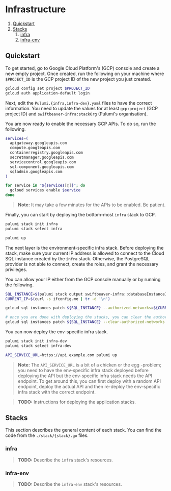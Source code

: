 # Infrastructure

1. [Quickstart](#quickstart)
2. [Stacks](#stacks)
   1. [infra](#infra)
   2. [infra-env](#infra-env)

## Quickstart

To get started, go to Google Cloud Platform's (GCP) console and create a new empty project. Once
created, run the following on your machine where `$PROJECT_ID` is the GCP project ID of the new
project you just created.

```bash
gcloud config set project $PROJECT_ID
gcloud auth application-default login
```

Next, edit the `Pulumi.{infra,infra-dev}.yaml` files to have the correct information. You need to
update the values for at least `gcp:project` (GCP project ID) and `swiftbeaver-infra:stackOrg`
(Pulumi's organisation).

You are now ready to enable the necessary GCP APIs. To do so, run the following.

```bash
services=(
  apigateway.googleapis.com
  compute.googleapis.com
  containerregistry.googleapis.com
  secretmanager.googleapis.com
  servicecontrol.googleapis.com
  sql-component.googleapis.com
  sqladmin.googleapis.com
)

for service in "${services[@]}"; do
  gcloud services enable $service
done
```

> **Note:** It may take a few minutes for the APIs to be enabled. Be patient.

Finally, you can start by deploying the bottom-most `infra` stack to GCP.

```bash
pulumi stack init infra
pulumi stack select infra

pulumi up
```

The next layer is the environment-specific infra stack. Before deploying the stack, make sure your
current IP address is allowed to connect to the Cloud SQL instance created by the `infra` stack.
Otherwise, the PostgreSQL provider is not able to connect, create the roles, and grant the necessary
privileges.

You can allow your IP either from the GCP console manually or by running the following.

```bash
SQL_INSTANCE=$(pulumi stack output swiftbeaver-infra::databaseInstanceID --stack infra)
CURRENT_IP=$(curl -s ifconfig.me | tr -d '\n')

gcloud sql instances patch ${SQL_INSTANCE} --authorized-networks=${CURRENT_IP}

# once you are done with deploying the stacks, you can clear the authorised networks like this
gcloud sql instances patch ${SQL_INSTANCE} --clear-authorized-networks
```

You can now deploy the env-specific infra stack.

```bash
pulumi stack init infra-dev
pulumi stack select infra-dev

API_SERVICE_URL=https://api.example.com pulumi up
```

> **Note:** The `API_SERVICE_URL` is a bit of a chicken or the egg -problem; you need to have the
> env-specific infra stack deployed before deploying the API but the env-specific infra stack needs
> the API endpoint. To get around this, you can first deploy with a random API endpoint, deploy the
> actual API and then re-deploy the env-specific infra stack with the correct endpoint.

> **TODO:** Instructions for deploying the application stacks.

## Stacks

This section describes the general content of each stack. You can find the code from the
`./stack/{stack}.go` files.

### infra

> **TODO:** Describe the `infra` stack's resources.

### infra-env

> **TODO:** Describe the `infra-env` stack's resources.
